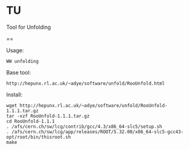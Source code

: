TU
==

Tool for Unfolding

==

Usage:

    WW unfolding


Base tool:

    http://hepunx.rl.ac.uk/~adye/software/unfold/RooUnfold.html

Install:

    wget http://hepunx.rl.ac.uk/~adye/software/unfold/RooUnfold-1.1.1.tar.gz
    tar -xzf RooUnfold-1.1.1.tar.gz
    cd RooUnfold-1.1.1
    . /afs/cern.ch/sw/lcg/contrib/gcc/4.3/x86_64-slc5/setup.sh
    . /afs/cern.ch/sw/lcg/app/releases/ROOT/5.32.00/x86_64-slc5-gcc43-opt/root/bin/thisroot.sh
    make





